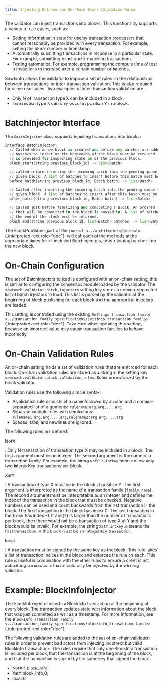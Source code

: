 ```yaml
---
title: Injecting Batches and On-Chain Block Validation Rules
---
```


The validator can inject transactions into blocks. This functionality
supports a variety of use cases, such as:

-   Setting information in state for use by transaction processors that
    cannot reasonably be provided with every transaction. For example,
    setting the block number or timestamp.
-   Automatically submitting transactions in response to a particular
    state. For example, submitting bond-quote-matching transactions.
-   Testing automation. For example, programming the compute time of
    test transactions to increase after a certain number of batches.

Sawtooth allows the validator to impose a set of rules on the
relationships between transactions, or inter-transaction validation.
This is also required for some use cases. Two examples of
inter-transaction validation are:

-   Only N of transaction type X can be included in a block.
-   Transaction type X can only occur at position Y in a block.

# BatchInjector Interface

<!--
  Licensed under Creative Commons Attribution 4.0 International License
  https://creativecommons.org/licenses/by/4.0/
-->

The `BatchInjector` class supports injecting transactions into blocks:

``` python
interface BatchInjector:
  // Called when a new block is created and before any batches are added. A list of
  // batches to insert at the beginning of the block must be returned. A StateView
  // is provided for inspecting state as of the previous block.
  block_start(string previous_block_id) -> list<Batch>

  // Called before inserting the incoming batch into the pending queue for the
  // given block. A list of batches to insert before this batch must be returned.
  before_batch(string previous_block_id, Batch batch) -> list<Batch>

  // Called after inserting the incoming batch into the pending queue for the
  // given block. A list of batches to insert after this batch must be returned.
  after_batch(string previous_block_id, Batch batch) -> list<Batch>

  // Called just before finalizing and completing a Block. An ordered list of batches
  // that will be committed in the block is passed in. A list of batches to insert at
  // the end of the block must be returned.
  block_end(string previous_block_id, list<Batch> batches) -> list<Batch>
```

The BlockPublisher (part of the
`journal <../architecture/journal>`{.interpreted-text role="doc"}) will
call each of the methods at the appropriate times for all included
BatchInjectors, thus injecting batches into the new block.

# On-Chain Configuration

The set of BatchInjectors to load is configured with an on-chain
setting; this is similar to configuring the consensus module loaded by
the validator. The `sawtooth.validator.batch_injectors` setting key
stores a comma-separated list of batch injectors to load. This list is
parsed by the validator at the beginning of block publishing for each
block and the appropriate injectors are loaded.

This setting is controlled using the existing
`Settings transaction family <../transaction_family_specifications/settings_transaction_family>`{.interpreted-text
role="doc"}. Take care when updating this setting, because an incorrect
value may cause transaction families to behave incorrectly.

# On-Chain Validation Rules

An on-chain setting holds a set of validation rules that are enforced
for each block. On-chain validation rules are stored as a string in the
setting key `sawtooth.validator.block_validation_rules`. Rules are
enforced by the block validator.

Validation rules use the following simple syntax:

-   A validation rule consists of a name followed by a colon and a
    comma-separated list of arguments: `rulename:arg,arg,...,arg`
-   Separate multiple rules with semicolons:
    `rulename1:arg,arg,...,arg;rulename2:arg,arg,...,arg`
-   Spaces, tabs, and newlines are ignored.

The following rules are defined:

NofX

:   Only N transaction of transaction type X may be included in a block.
    The first argument must be an integer. The second argument is the
    name of a transaction family. For example, the string
    `NofX:2,intkey` means allow only two IntegerKey transactions per
    block.

XatY

:   A transaction of type X must be in the block at position Y. The
    first argument is interpreted as the name of a transaction family
    (`family_name`). The second argument must be interpretable as an
    integer and defines the index of the transaction in the block that
    must be checked. Negative numbers can be used and count backwards
    from the last transaction in the block. The first transaction in the
    block has index 0. The last transaction in the block has index -1.
    If abs(Y) is larger than the number of transactions per block, then
    there would not be a transaction of type X at Y and the block would
    be invalid. For example, the string `XatY:intkey,0` means the first
    transaction in the block must be an IntegerKey transaction.

local

:   A transaction must be signed by the same key as the block. This rule
    takes a list of transaction indices in the block and enforces the
    rule on each. This rule is useful in combination with the other
    rules to ensure a client is not submitting transactions that should
    only be injected by the winning validator.

# Example: BlockInfoInjector

The BlockInfoInjector inserts a BlockInfo transaction at the beginning
of every block. The transaction updates state with information about the
block that was just committed as well as a timestamp. For more
information, see the `BlockInfo Transaction Family
<../transaction_family_specifications/blockinfo_transaction_family>`{.interpreted-text
role="doc"}.

The following validation rules are added to the set of on-chain
validation rules in order to prevent bad actors from injecting incorrect
but valid BlockInfo transactions. The rules require that only one
BlockInfo transaction is included per block, that the transaction is at
the beginning of the block, and that the transaction is signed by the
same key that signed the block.

-   NofX:1,block_info;
-   XatY:block_info,0;
-   local:0
